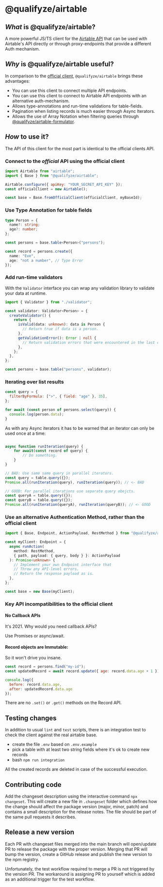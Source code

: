 # @qualifyze/airtable

## _What_ is @qualifyze/airtable?

A more powerful JS/TS client for the [Airtable API](https://airtable.com/api) that can be used with Airtable's API
directly or through proxy-endpoints that provide a different Auth mechanism.

## _Why_ is @qualifyze/airtable useful?

In comparison to the [official client](https://github.com/airtable/airtable.js), `@qualifyze/airtable` brings these advantages:

- You can use this client to connect multiple API endpoints.
- You can use this client to connect to Airtable API endpoints with an alternative auth-mechanism.
- Allows type-annotations and run-time validations for table-fields.
- Pagination when listing records is much easier through Async Iterators.
- Allows the use of Array Notation when filtering queries through [@qualifyze/airtable-formulator](https://github.com/Qualifyze/airtable-formulator).

## _How_ to use it?

The API of this client for the most part is identical to the official clients API.

### Connect to the _official_ API using the official client

```javascript
import Airtable from "airtable";
import { Base } from "@qualifyze/airtable";

Airtable.configure({ apiKey: "YOUR_SECRET_API_KEY" });
const officialClient = new Airtable();

const base = Base.fromOfficialClient(officialClient, myBaseId);
```

### Use Type Annotation for table fields

```typescript
type Person = {
  name?: string;
  age?: number;
};

const persons = base.table<Person>("persons");

const record = persons.create({
  name: "Eve",
  age: "not a number", // Type Error
});
```

### Add run-time validators

With the `Validator` interface you can wrap any validation library to validate your data at runtime.

```typescript
import { Validator } from "./validator";

const validator: Validator<Person> = {
  createValidator() {
    return {
      isValid(data: unknown): data is Person {
        // Return true if data is a person.
      },
      getValidationError(): Error | null {
        // Return validation errors that were encountered in the last call to isValid().
      },
    };
  },
};

const persons = base.table("persons", validator);
```

### Iterating over list results

```javascript
const query = {
  filterByFormula: [">", { field: "age" }, 35],
};

for await (const person of persons.select(query)) {
  console.log(person.data);
}
```

As with any Async iterators it has to be warned that an iterator can only be used once at a time:

```javascript

async function runIteration(query) {
    for await(const record of query) {
        // Do something.
    }
}

// BAD: Use same same query in parallel iterators.
const query = table.query({});
Promise.all(runIteration(query), runIteration(query)); // <- BAD

// GOOD: For parallel iterations use separate query obejcts.
const queryA = table.query({});
const queryB = table.query({});
Promise.all(runIteration(queryA), runIteration(queryB)); // <- GOOD
```

### Use an alternative Authentication Method, rather than the official client

```typescript
import { Base, Endpoint, ActionPayload, RestMethod } from "@qualifyze/airtable";

const myClient: Endpoint = {
  async runAction(
    method: RestMethod,
    { path, payload: { query, body } }: ActionPayload
  ): Promise<unknown> {
    // Implement your own Endpoint interface that
    // Throw any API-level errors.
    // Return the response payload as is.
  },
};

const base = new Base(myClient);
```

### Key API **incompatibilities** to the official client

#### No Callback APIs

It's 2021. Why would you need callback APIs?

Use Promises or async/await.

#### Record objects are Immutable:

So it won't drive you insane.

```javascript
const record = persons.find("my-id");
const updatedRecord = await record.update({ age: record.data.age + 1 });

console.log({
  before: record.data.age,
  after: updatedRecord.data.age
});
```

There are no `.set()` or `.get()` methods on the Record API.

## Testing changes

In addition to usual `lint` and `test` scripts, there is an integration test to check
the client against the real airtable base.

- create the file `.env` based on `.env.example`
- pick a table with at least two string fields where it's ok to create new records
- bash `npm run integration`

All the created records are deleted in case of the successful execution.

## Contributing code

Add the changeset description using the interactive command `npx changeset`.
This will create a new file in `.changeset` folder which defines how the change
should affect the package version (major, minor, patch) and contains a small
description for the release notes. The file should be part of the same pull requests
it describes.

## Release a new version

Each PR with changeset files merged into the main branch will open/update PR
to release the package with the proper version. Merging that PR will bump the version,
create a GitHub release and publish the new version to the npm registry.

Unfortunately, the test workflow required to merge a PR is not triggered by
the version PR. The workaround is assigning PR to yourself which is added as
an additional trigger for the test workflow.
